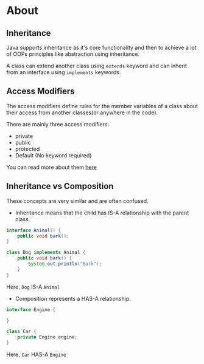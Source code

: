 # About

## Inheritance

Java supports inheritance as it's core functionality and then to achieve a lot of OOPs principles like abstraction using
inheritance.

A class can extend another class using `extends` keyword and can inherit from an interface using `implements` keywords.

## Access Modifiers

The access modifiers define rules for the member variables of a class about their access from another classes(or anywhere in
the code).

There are mainly three access modifiers:

- private
- public
- protected
- Default (No keyword required)

You can read more about them [here][access-modifiers]

## Inheritance vs Composition

These concepts are very similar and are often confused.

- Inheritance means that the child has IS-A relationship with the parent class.

```java
interface Animal() {
    public void bark();
}

class Dog implements Animal {
    public void bark() {
        System.out.println("Bark");
    }
}
```

Here, `Dog` IS-A `Animal`

- Composition represents a HAS-A relationship.

```java
interface Engine {

}

class Car {
    private Engine engine;
}
```

Here, `Car` HAS-A `Engine`

[access-modifiers]: https://www.geeksforgeeks.org/access-modifiers-java/
